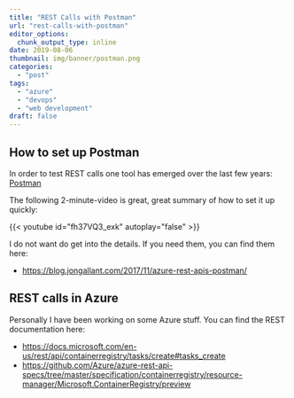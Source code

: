 ```yaml
---
title: "REST Calls with Postman"
url: "rest-calls-with-postman"
editor_options: 
  chunk_output_type: inline
date: 2019-08-06
thumbnail: img/banner/postman.png
categories:
  - "post"
tags:
  - "azure"
  - "devops"
  - "web development"
draft: false
---
```


## How to set up Postman

In order to test REST calls one tool has emerged over the last few years: <a href="https://www.getpostman.com/">Postman</a>

The following 2-minute-video is great, great summary of how to set it up quickly: 

{{< youtube id="fh37VQ3_exk" autoplay="false" >}}

I do not want do get into the details. If you need them, you can find them here: 

- https://blog.jongallant.com/2017/11/azure-rest-apis-postman/

## REST calls in Azure

Personally I have been working on some Azure stuff. 
You can find the REST documentation here: 

- https://docs.microsoft.com/en-us/rest/api/containerregistry/tasks/create#tasks_create
- https://github.com/Azure/azure-rest-api-specs/tree/master/specification/containerregistry/resource-manager/Microsoft.ContainerRegistry/preview

